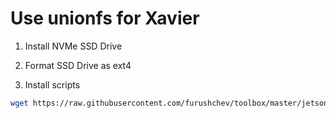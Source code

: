 # Use unionfs for Xavier

1. Install NVMe SSD Drive

2. Format SSD Drive as ext4

3. Install scripts

```bash
wget https://raw.githubusercontent.com/furushchev/toolbox/master/jetson_xavier/install.sh -O - | bash -
```
